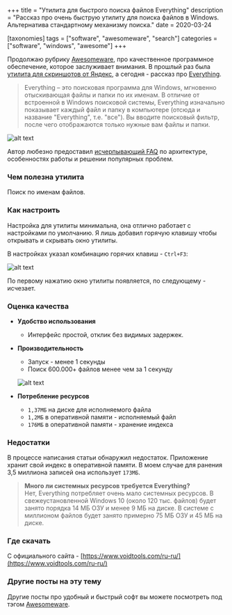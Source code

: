 +++
title = "Утилита для быстрого поиска файлов Everything"
description = "Рассказ про очень быструю утилиту для поиска файлов в Windows. Альтернатива стандартному механизму поиска."
date = 2020-03-24

[taxonomies]
tags = ["software", "awesomeware", "search"]
categories = ["software", "windows", "awesome"]
+++

Продолжаю рубрику [Awesomeware](/tags/awesomeware), про качественное программное обеспечение, которое заслуживает внимания.
В прошлый раз была [утилита для скриншотов от Яндекс](/yandex-screenshot-tool/), а сегодня - рассказ про [Everything](https://www.voidtools.com/ru-ru/).

> Everything – это поисковая программа для Windows, мгновенно отыскивающая файлы и папки по их именам.
  В отличие от встроенной в Windows поисковой системы, Everything изначально показывает каждый файл и папку в компьютере (отсюда и название "Everything", т.е. "все").
  Вы вводите поисковый фильтр, после чего отображаются только нужные вам файлы и папки.

![alt text](/images/awesomeware/everything-1.png "Как выглядит главное окно программы")

Автор любезно предоставил [исчерпывающий FAQ](https://www.voidtools.com/ru-ru/faq/#%D0%A7%D1%82%D0%BE_%D1%82%D0%B0%D0%BA%D0%BE%D0%B5_everything) по архитектуре, особенностях работы и решении популярных проблем. 

### Чем полезна утилита

Поиск по именам файлов.

### Как настроить

Настройка для утилиты минимальна, она отлично работает с настройками по умолчанию. Я лишь добавил горячую клавишу
чтобы открывать и скрывать окно утилиты. 

В настройках указал комбинацию горячих клавиш - `Ctrl+F3`:

![alt text](/images/awesomeware/everything-2.png "Главная горячая комбинация")

По первому нажатию окно утилиты появляется, по следующему - исчезает.

### Оценка качества

- **Удобство использования**  
  - Интерфейс простой, отклик без видимых задержек.

- **Производительность**  
  - Запуск - менее 1 секунды
  - Поиск 600.000+ файлов менее чем за 1 секунду  
  
  ![alt text](/images/awesomeware/everything-3.gif "Скорость поиска файлов")

- **Потребление ресурсов**  
  - `1,37МБ` на диске для исполняемого файла 
  - `1,2МБ` в оперативной памяти - исполняемый файл
  - `176МБ` в оперативной памяти - хранение индекса
  
### Недостатки

В процессе написания статьи обнаружил недостаток. Приложение хранит свой индекс в оперативной памяти.
В моем случае для ранения 3,5 миллиона записей она использует `173МБ`.

> **Много ли системных ресурсов требуется Everything?**  
Нет, Everything потребляет очень мало системных ресурсов.
В свежеустановленной Windows 10 (около 120 тыс. файлов) будет занято порядка 14 МБ ОЗУ и менее 9 МБ на диске.
В системе с миллионом файлов будет занято примерно 75 МБ ОЗУ и 45 МБ на диске.

### Где скачать

С официального сайта - [https://www.voidtools.com/ru-ru/](https://www.voidtools.com/ru-ru/)

### Другие посты на эту тему

Другие посты про удобный и быстрый софт вы можете посмотреть под тэгом [Awesomeware](/tags/awesomeware).
